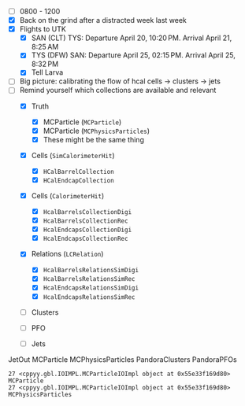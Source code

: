 - [ ] 0800 - 1200
- [x] Back on the grind after a distracted week last week
- [x] Flights to UTK
  - [x] SAN (CLT) TYS: Departure April 20, 10:20 PM. Arrival April 21, 8:25 AM
  - [x] TYS (DFW) SAN: Departure April 25, 02:15 PM. Arrival April 25, 8:32 PM
  - [x] Tell Larva
- [ ] Big picture: calibrating the flow of hcal cells -> clusters -> jets
- [ ] Remind yourself which collections are available and relevant
  - [x] Truth
    - [x] MCParticle (`MCParticle`)
    - [x] MCParticle (`MCPhysicsParticles`)
    - [x] These might be the same thing
  - [x] Cells (`SimCalorimeterHit`)
    - [x] `HCalBarrelCollection`
    - [x] `HCalEndcapCollection`
  - [x] Cells (`CalorimeterHit`)
    - [x] `HcalBarrelsCollectionDigi`
    - [x] `HcalBarrelsCollectionRec`
    - [x] `HcalEndcapsCollectionDigi`
    - [x] `HcalEndcapsCollectionRec`
  - [x] Relations (`LCRelation`)
    - [x] `HcalBarrelsRelationsSimDigi`
    - [x] `HcalBarrelsRelationsSimRec`
    - [x] `HcalEndcapsRelationsSimDigi`
    - [x] `HcalEndcapsRelationsSimRec`
  - [ ] Clusters
  - [ ] PFO
  - [ ] Jets
     


JetOut
MCParticle
MCPhysicsParticles
PandoraClusters
PandoraPFOs

```
27 <cppyy.gbl.IOIMPL.MCParticleIOImpl object at 0x55e33f169d80> MCParticle
27 <cppyy.gbl.IOIMPL.MCParticleIOImpl object at 0x55e33f169d80> MCPhysicsParticles
```

